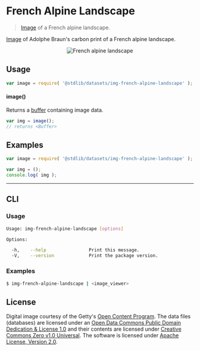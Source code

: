 # French Alpine Landscape

> [Image][getty-src] of a French alpine landscape.

<!-- <intro> -->

[Image][getty-src] of Adolphe Braun's carbon print of a French alpine landscape.

<!-- <image align="center" src="./data/image.jpg" alt="French alpine landscape"> -->

<div class="image" align="center">
    <img src="https://cdn.rawgit.com/stdlib-js/stdlib/7d36e407ac3bc68e216186cb11b14da2f97be026/lib/node_modules/@stdlib/datasets/img-french-alpine-landscape/data/image.jpg" alt="French alpine landscape">
    <br>
</div>

<!-- </image> -->

<!-- </intro> -->


<!-- <usage> -->

## Usage

``` javascript
var image = require( '@stdlib/datasets/img-french-alpine-landscape' );
```

#### image()

Returns a [buffer][node-buffer] containing image data.

``` javascript
var img = image();
// returns <Buffer>
```

<!-- </usage> -->


<!-- <examples> -->

<!-- TODO: more creative example. -->

## Examples

``` javascript
var image = require( '@stdlib/datasets/img-french-alpine-landscape' );

var img = ();
console.log( img );
```

<!-- </examples> -->


---

<!-- <cli> -->

## CLI

<!-- <usage> -->

### Usage

``` bash
Usage: img-french-alpine-landscape [options]

Options:

  -h,    --help                Print this message.
  -V,    --version             Print the package version.
```

<!-- </usage> -->


<!-- <examples> -->

### Examples

``` bash
$ img-french-alpine-landscape | <image_viewer>
```

<!-- </examples> -->

<!-- </cli> -->


<!-- <license> -->

## License

Digital image courtesy of the Getty's [Open Content Program][getty-open-content]. The data files (databases) are licensed under an [Open Data Commons Public Domain Dedication & License 1.0][pddl-1.0] and their contents are licensed under [Creative Commons Zero v1.0 Universal][cc0]. The software is licensed under [Apache License, Version 2.0][apache-license].

<!-- </license> -->


<!-- <links> -->

[getty-open-content]: http://www.getty.edu/about/opencontent.html
[pddl-1.0]: http://opendatacommons.org/licenses/pddl/1.0/
[cc0]: https://creativecommons.org/publicdomain/zero/1.0
[apache-license]: https://www.apache.org/licenses/LICENSE-2.0

[getty-src]: http://www.getty.edu/art/collection/objects/54324/adolphe-braun-alpine-landscape-french-1865-1870/

[node-buffer]: https://nodejs.org/api/buffer.html

<!-- </links> -->
